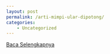 ```yaml
---
layout: post
permalink: /arti-mimpi-ular-dipotong/
categories:
    - Uncategorized
---
```


[Baca Selengkapnya](/03)